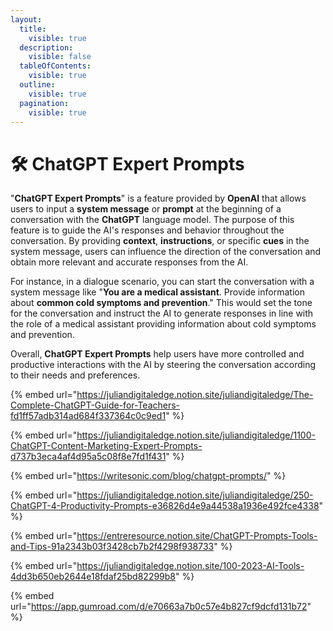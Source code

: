 ```yaml
---
layout:
  title:
    visible: true
  description:
    visible: false
  tableOfContents:
    visible: true
  outline:
    visible: true
  pagination:
    visible: true
---
```


# 🛠 ChatGPT Expert Prompts

"**ChatGPT Expert Prompts**" is a feature provided by **OpenAI** that allows users to input a **system message** or **prompt** at the beginning of a conversation with the **ChatGPT** language model. The purpose of this feature is to guide the AI's responses and behavior throughout the conversation. By providing **context**, **instructions**, or specific **cues** in the system message, users can influence the direction of the conversation and obtain more relevant and accurate responses from the AI.

For instance, in a dialogue scenario, you can start the conversation with a system message like "**You are a medical assistant**. Provide information about **common cold symptoms and prevention**." This would set the tone for the conversation and instruct the AI to generate responses in line with the role of a medical assistant providing information about cold symptoms and prevention.

Overall, **ChatGPT Expert Prompts** help users have more controlled and productive interactions with the AI by steering the conversation according to their needs and preferences.

{% embed url="https://juliandigitaledge.notion.site/juliandigitaledge/The-Complete-ChatGPT-Guide-for-Teachers-fd1ff57adb314ad684f337364c0c9ed1" %}

{% embed url="https://juliandigitaledge.notion.site/juliandigitaledge/1100-ChatGPT-Content-Marketing-Expert-Prompts-d737b3eca4af4d95a5c08f8e7fd1f431" %}

{% embed url="https://writesonic.com/blog/chatgpt-prompts/" %}

{% embed url="https://juliandigitaledge.notion.site/juliandigitaledge/250-ChatGPT-4-Productivity-Prompts-e36826d4e9a44538a1936e492fce4338" %}

{% embed url="https://entreresource.notion.site/ChatGPT-Prompts-Tools-and-Tips-91a2343b03f3428cb7b2f4298f938733" %}

{% embed url="https://juliandigitaledge.notion.site/100-2023-AI-Tools-4dd3b650eb2644e18fdaf25bd82299b8" %}

{% embed url="https://app.gumroad.com/d/e70663a7b0c57e4b827cf9dcfd131b72" %}
